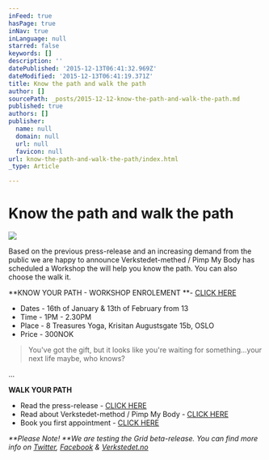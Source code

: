 ```yaml
---
inFeed: true
hasPage: true
inNav: true
inLanguage: null
starred: false
keywords: []
description: ''
datePublished: '2015-12-13T06:41:32.969Z'
dateModified: '2015-12-13T06:41:19.371Z'
title: Know the path and walk the path
author: []
sourcePath: _posts/2015-12-12-know-the-path-and-walk-the-path.md
published: true
authors: []
publisher:
  name: null
  domain: null
  url: null
  favicon: null
url: know-the-path-and-walk-the-path/index.html
_type: Article

---
```

# Know the path and walk the path
![](https://the-grid-user-content.s3-us-west-2.amazonaws.com/39e957ed-1714-4ea5-8fb7-ea03e292e959.jpg)

Based on the previous press-release and an increasing demand from the public we are happy to announce Verkstedet-methed / Pimp My Body has scheduled a Workshop the will help you know the path. You can also choose the walk it.

**KNOW YOUR PATH - WORKSHOP ENROLEMENT **- [CLICK HERE][0]

* Dates - 16th of January & 13th of February from 13
* Time - 1PM - 2.30PM
* Place - 8 Treasures Yoga, Krisitan Augustsgate 15b, OSLO
* Price - 300NOK

> You've got the gift, but it looks like you're waiting for something...your next life maybe, who knows? 

...

**WALK YOUR PATH**

* Read the press-release - [CLICK HERE][1]
* Read about Verkstedet-method / Pimp My Body - [CLICK HERE][2]
* Book you first appointment - [CLICK HERE][3]

_**Please Note! **We are testing the Grid beta-release. You can find more info on [Twitter][4], [Facebook][5] & [Verkstedet.no][2]_

[0]: https://podio.com/webforms/14412579/965903
[1]: http://www.verkstedet.org/
[2]: http://www.verkstedet.no/
[3]: https://podio.com/webforms/14208298/953185 
[4]: https://twitter.com/theverkstedet?lang=sv
[5]: https://www.facebook.com/VerkstedetClinics/?fref=ts